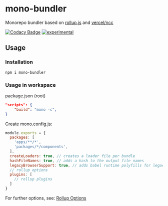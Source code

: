 # mono-bundler

Monorepo bundler based on [rollup.js](https://github.com/rollup/rollup) and [vercel/ncc](https://github.com/vercel/ncc)

[![Codacy Badge](https://api.codacy.com/project/badge/Grade/3255f4d75d9d44daac58f4c177191365)](https://app.codacy.com/gh/hoevelmanns/mono-bundler?utm_source=github.com&utm_medium=referral&utm_content=hoevelmanns/mono-bundler&utm_campaign=Badge_Grade)
[![experimental](http://badges.github.io/stability-badges/dist/experimental.svg)](http://github.com/badges/stability-badges)

## Usage

### Installation
```terminal
npm i mono-bundler
```

### Usage in workspace
package.json (root)
```json
"scripts": {
    "build": "mono -c",
}
```

Create mono.config.js:

```js
module.exports = {
  packages: [
    'apps/**/*',
    'packages/*/components',
  ], 
  createLoaders: true, // creates a loader file per bundle
  hashFileNames: true, // adds a hash to the output file names
  legacyBrowserSupport: true, // adds babel runtime polyfills for legacy browsers, e.g. IE11
  // rollup options
  plugins: [
    // rollup plugins
  ] 
}
```

For further options, see: [Rollup Options](https://rollupjs.org/guide/en/#big-list-of-options)
